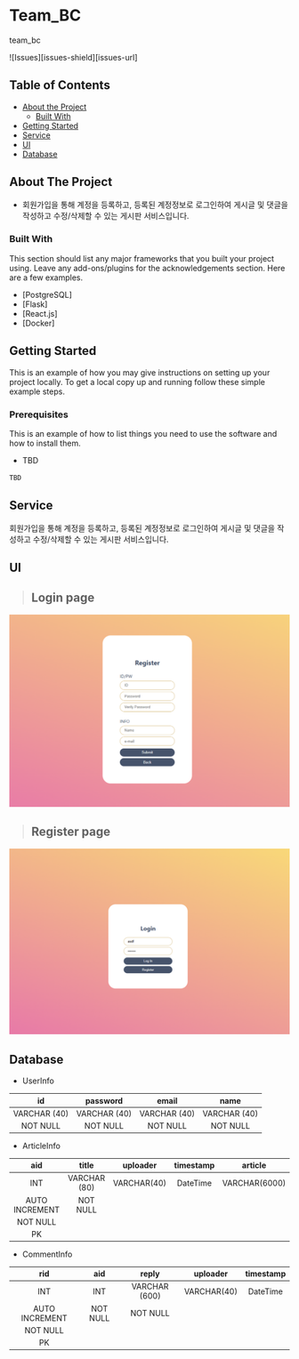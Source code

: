 # Team_BC

team_bc

<!-- PROJECT SHIELDS -->
<!--
*** I'm using markdown "reference style" links for readability.
*** Reference links are enclosed in brackets [ ] instead of parentheses ( ).
*** See the bottom of this document for the declaration of the reference variables
*** for contributors-url, forks-url, etc. This is an optional, concise syntax you may use.
*** https://www.markdownguide.org/basic-syntax/#reference-style-links
-->

![Issues][issues-shield][issues-url]


<!-- TABLE OF CONTENTS -->
## Table of Contents

* [About the Project](#about-the-project)
  * [Built With](#built-with)
* [Getting Started](#getting-started)
* [Service](#service)
* [UI](#ui)
* [Database](#database)


<!-- ABOUT THE PROJECT -->
## About The Project

* 회원가입을 통해 계정을 등록하고, 등록된 계정정보로 로그인하여 게시글 및 댓글을 작성하고 수정/삭제할 수 있는 게시판 서비스입니다. 

### Built With
This section should list any major frameworks that you built your project using. Leave any add-ons/plugins for the acknowledgements section. Here are a few examples.

* [PostgreSQL]
* [Flask]
* [React.js]
* [Docker]



<!-- GETTING STARTED -->
## Getting Started

This is an example of how you may give instructions on setting up your project locally.
To get a local copy up and running follow these simple example steps.

### Prerequisites

This is an example of how to list things you need to use the software and how to install them.
* TBD
```sh
TBD
```



<!-- SERVICE -->
## Service

회원가입을 통해 계정을 등록하고, 등록된 계정정보로 로그인하여 게시글 및 댓글을 작성하고 수정/삭제할 수 있는 게시판 서비스입니다. 


<!-- UI -->
## UI

> ## Login page

![alt text](img/UI_login.png "Title Text")

> ## Register page

![alt text](img/UI_register.png "Title Text")

<!-- DATABASE -->
## Database

* UserInfo

| id | password | email | name |
| :---: | :---: | :---: | :---: |
| VARCHAR (40) | VARCHAR (40) | VARCHAR (40) | VARCHAR (40) |
| NOT NULL | NOT NULL | NOT NULL | NOT NULL |

* ArticleInfo

| aid | title | uploader | timestamp | article |
| :---: | :---: | :---: | :---: | :---: |
| INT | VARCHAR (80) | VARCHAR(40) | DateTime | VARCHAR(6000) |
| AUTO INCREMENT | NOT NULL |
| NOT NULL |
| PK | 

* CommentInfo

| rid | aid | reply | uploader | timestamp |
| :---: | :---: | :---: | :---: | :---: |
| INT | INT | VARCHAR (600) | VARCHAR(40) | DateTime |
| AUTO INCREMENT | NOT NULL | NOT NULL |
| NOT NULL |
| PK | 


